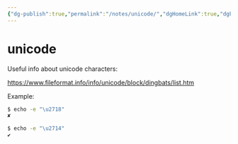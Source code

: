 ```yaml
---
{"dg-publish":true,"permalink":"/notes/unicode/","dgHomeLink":true,"dgPassFrontmatter":false,"dgShowBacklinks":true,"dgShowLocalGraph":true}
---
```


# unicode

Useful info about unicode characters:

<https://www.fileformat.info/info/unicode/block/dingbats/list.htm>

Example:
```bash
$ echo -e "\u2718"
✘

$ echo -e "\u2714"
✔
```